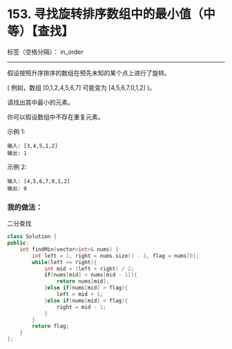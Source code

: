 ﻿# 153. 寻找旋转排序数组中的最小值（中等）【查找】

标签（空格分隔）： in_order

---
假设按照升序排序的数组在预先未知的某个点上进行了旋转。

( 例如，数组 [0,1,2,4,5,6,7] 可能变为 [4,5,6,7,0,1,2] )。

请找出其中最小的元素。

你可以假设数组中不存在重复元素。

示例 1:

    输入: [3,4,5,1,2]
    输出: 1

示例 2:

    输入: [4,5,6,7,0,1,2]
    输出: 0

### 我的做法：  
二分查找
```C++
class Solution {
public:
    int findMin(vector<int>& nums) {
        int left = 1, right = nums.size() - 1, flag = nums[0];
        while(left <= right){
            int mid = (left + right) / 2;
            if(nums[mid] < nums[mid - 1]){
                return nums[mid];
            }else if(nums[mid] > flag){
                left = mid + 1;
            }else if(nums[mid] < flag){
                right = mid - 1;
            }
        }
        return flag;
    }
};
```

